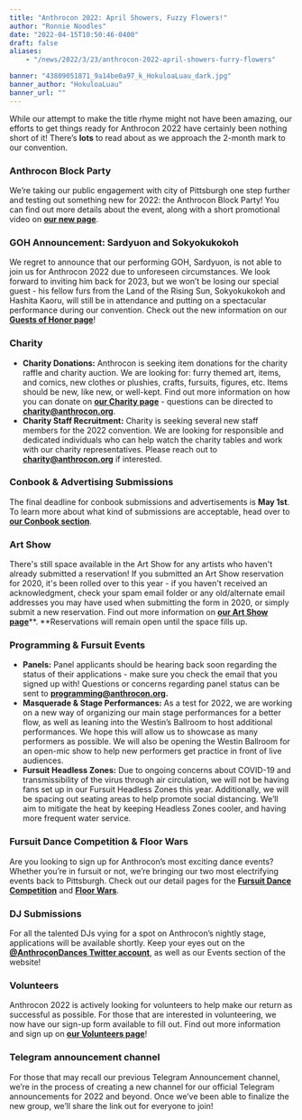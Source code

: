 ```yaml
---
title: "Anthrocon 2022: April Showers, Fuzzy Flowers!"
author: "Ronnie Noodles"
date: "2022-04-15T10:50:46-0400"
draft: false
aliases:
    - "/news/2022/3/23/anthrocon-2022-april-showers-furry-flowers"

banner: "43809051871_9a14be0a97_k_HokuloaLuau_dark.jpg"
banner_author: "HokuloaLuau"
banner_url: ""
---
```


While our attempt to make the title rhyme might not have been amazing, our efforts to get things ready for Anthrocon 2022 have certainly been nothing short of it! There’s **lots** to read about as we approach the 2-month mark to our convention.

### Anthrocon Block Party

We’re taking our public engagement with city of Pittsburgh one step further and testing out something new for 2022: the Anthrocon Block Party! You can find out more details about the event, along with a short promotional video on [**our new page**](/anthrocon-block-party).

### GOH Announcement: Sardyuon and Sokyokukokoh

We regret to announce that our performing GOH, Sardyuon, is not able to join us for Anthrocon 2022 due to unforeseen circumstances. We look forward to inviting him back for 2023, but we won’t be losing our special guest - his fellow furs from the Land of the Rising Sun, Sokyokukokoh and Hashita Kaoru, will still be in attendance and putting on a spectacular performance during our convention. Check out the new information on our [**Guests of Honor page**](/guests-of-honor)!

### Charity

- **Charity Donations:** Anthrocon is seeking item donations for the charity raffle and charity auction. We are looking for: furry themed art, items, and comics, new clothes or plushies, crafts, fursuits, figures, etc. Items should be new, like new, or well-kept. Find out more information on how you can donate on [**our Charity page**](/charity) -  questions can be directed to [**charity@anthrocon.org**](mailto:charity@anthrocon.org).
- **Charity Staff Recruitment:** Charity is seeking several new staff members for the 2022 convention. We are looking for responsible and dedicated individuals who can help watch the charity tables and work with our charity representatives. Please reach out to [**charity@anthrocon.org**](mailto:charity@anthrocon.org) if interested.

### Conbook &amp; Advertising Submissions

The final deadline for conbook submissions and advertisements is **May 1st**. To learn more about what kind of submissions are acceptable, head over to [**our Conbook section**](/conbook).

### Art Show

There's still space available in the Art Show for any artists who haven't already submitted a reservation! If you submitted an Art Show reservation for 2020, it's been rolled over to this year - if you haven't received an acknowledgment, check your spam email folder or any old/alternate email addresses you may have used when submitting the form in 2020, or simply submit a new reservation. Find out more information on [**our Art Show page**](https://www.anthrocon.org/artshow/artist-info)**. **Reservations will remain open until the space fills up.

### Programming &amp; Fursuit Events

- **Panels:** Panel applicants should be hearing back soon regarding the status of their applications - make sure you check the email that you signed up with! Questions or concerns regarding panel status can be sent to [**programming@anthrocon.org**](mailto:programming@anthrocon.org)**.**
- **Masquerade &amp; Stage Performances:** As a test for 2022, we are working on a new way of organizing our main stage performances for a better flow, as well as leaning into the Westin’s Ballroom to host additional performances. We hope this will allow us to showcase as many performers as possible. We will also be opening the Westin Ballroom for an open-mic show to help new performers get practice in front of live audiences.
- **Fursuit Headless Zones:** Due to ongoing concerns about COVID-19 and transmissibility of the virus through air circulation, we will not be having fans set up in our Fursuit Headless Zones this year. Additionally, we will be spacing out seating areas to help promote social distancing. We’ll aim to mitigate the heat by keeping Headless Zones cooler, and having more frequent water service.

### Fursuit Dance Competition &amp; Floor Wars

Are you looking to sign up for Anthrocon’s most exciting dance events? Whether you’re in fursuit or not, we’re bringing our two most electrifying events back to Pittsburgh. Check out our detail pages for the [**Fursuit Dance Competition**](/dance-competition/) and [**Floor Wars**](/floor-wars).

### DJ Submissions

For all the talented DJs vying for a spot on Anthrocon’s nightly stage, applications will be available shortly. Keep your eyes out on the [**@AnthroconDances Twitter account**](https://twitter.com/AnthroconDances), as well as our Events section of the website!

### Volunteers

Anthrocon 2022 is actively looking for volunteers to help make our return as successful as possible. For those that are interested in volunteering, we now have our sign-up form available to fill out. Find out more information and sign up on [**our Volunteers page**](/volunteer)!

### Telegram announcement channel

For those that may recall our previous Telegram Announcement channel, we’re in the process of creating a new channel for our official Telegram announcements for 2022 and beyond. Once we’ve been able to finalize the new group, we’ll share the link out for everyone to join!
